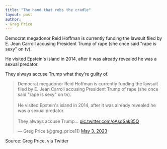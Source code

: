 ```yaml
---
title: "The hand that robs the cradle"
layout: post
author:
- Greg Price
---
```


Democrat megadonor Reid Hoffman is currently funding the lawsuit filed by E. Jean Carroll accusing President Trump of rape (she once said "rape is sexy" on tv).

He visited Epstein's island in 2014, after it was already revealed he was a sexual predator.

They always accuse Trump what they're guilty of.

<blockquote class="twitter-tweet"><p lang="en" dir="ltr">Democrat megadonor Reid Hoffman is currently funding the lawsuit filed by E. Jean Carroll accusing President Trump of rape (she once said "rape is sexy" on tv).<br><br>He visited Epstein's island in 2014, after it was already revealed he was a sexual predator.<br><br>They always accuse Trump… <a href="https://t.co/oAsdSak35Q">pic.twitter.com/oAsdSak35Q</a></p>&mdash; Greg Price (@greg_price11) <a href="https://twitter.com/greg_price11/status/1653787397245530113?ref_src=twsrc%5Etfw">May 3, 2023</a></blockquote> <script async src="https://platform.twitter.com/widgets.js" charset="utf-8"></script>

Source: Greg Price, via Twitter
